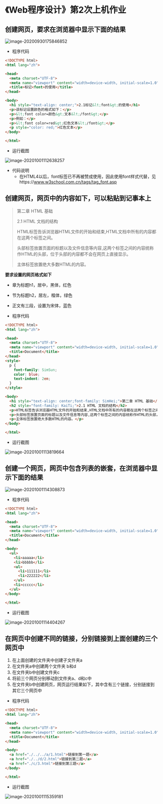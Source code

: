 # 《Web程序设计》第2次上机作业



## 创建网页，要求在浏览器中显示下面的结果

![image-20200930175846852](assets/image-20200930175846852.png)

- 程序代码

```html
<!DOCTYPE html>
<html lang="zh">

<head>
  <meta charset="UTF-8">
  <meta name="viewport" content="width=device-width, initial-scale=1.0">
  <title>标记<font>的使用</title>
</head>

<body>
  <h1 style="text-align: center;">2.1标记&lt;font&gt;的使用</h1>
  <p>该标记设置颜色的格式如下：</p>
  <p>&lt;font color=颜色&gt;文本&lt;/font&gt;</p>
  <p>例如：</p>
  <p>&lt;font color=red&gt;红色文本&lt;/font&gt;</p>
  <p style="color: red;">红色文本</p>
</body>

</html>
```

- 运行截图

![image-20201001112638257](assets/image-20201001112638257.png)

- 代码说明
  - 在HTML4以后，font标签已不再被赞成使用，因此使用font样式代替，见https://www.w3school.com.cn/tags/tag_font.asp

## 创建网页，网页中的内容如下，可以粘贴到记事本上

> 第二章 HTML 基础
>
> 2.1 HTML 文档的结构
>
> HTML标签告诉浏览器HTML文件的开始和结束,HTML文档中所有的内容都在这两个标签之间。
>
> 头部标签放置页面的标题以及文件信息等内容,这两个标签之间的内容统称作HTML的头部，位于头部的内容都不会在网页上直接显示。
>
> 主体标签放置绝大多数HTML的内容。

**要求设置的网页格式如下**

- 章为标题h1，居中，黑体，红色
- 节为标题h2，居左，楷体，绿色
- 正文有三段，设置为宋体，蓝色



- 程序代码

```html
<!DOCTYPE html>
<html lang="zh">

<head>
  <meta charset="UTF-8">
  <meta name="viewport" content="width=device-width, initial-scale=1.0">
  <title>Document</title>
</head>
<style>
  p {
    font-family: SimSun;
    color: blue;
    text-indent: 2em;
  }
</style>

<body>
  <h1 style="text-align: center;font-family: SimHei;">第二章 HTML 基础</h1>
  <h2 style="font-family: KaiTi;">2.1 HTML 文档的结构</h2>
  <p>HTML标签告诉浏览器HTML文件的开始和结束,HTML文档中所有的内容都在这两个标签之间。</p>
  <p>头部标签放置页面的标题以及文件信息等内容,这两个标签之间的内容统称作HTML的头部，位于头部的内容都不会在网页上直接显示。</p>
  <p>主体标签放置绝大多数HTML的内容。</p>
</body>

</html>
```

- 运行截图

![image-20201001113819664](assets/image-20201001113819664.png)

## 创建一个网页，网页中包含列表的嵌套，在浏览器中显示下面的结果

![image-20201001114308873](assets/image-20201001114308873.png)

- 程序代码

```html
<!DOCTYPE html>
<html lang="zh">

<head>
  <meta charset="UTF-8">
  <meta name="viewport" content="width=device-width, initial-scale=1.0">
  <title>Document</title>
</head>

<body>
  <ul>
    <li>aaaaa</li>
    <li>bbbbb</li>
    <ul>
      <li>111111</li>
      <li>222222</li>
    </ul>
    <li>ccccc</li>
  </ul>
</body>

</html>
```

- 运行截图

![image-20201001114404267](assets/image-20201001114404267.png)

## 在网页中创建不同的链接，分别链接到上面创建的三个网页中

1. 在上面创建的文件夹中创建子文件夹a
2. 在文件夹a中创建两个文件夹 b和d
3. 在文件夹b中创建文件夹c
4. 将前三个网页分别移动到文件夹a、d和c中
5. 在文件夹b中创建网页，网页运行结果如下，其中含有三个链接，分别链接到其它三个网页中



- 程序代码

```html
<!DOCTYPE html>
<html lang="zh">

<head>
  <meta charset="UTF-8">
  <meta name="viewport" content="width=device-width, initial-scale=1.0">
  <title>Document</title>
</head>

<body>
  <a href="./../../a/1.html">链接到第一题</a>
  <a href="./../d/2.html">链接到第二题</a>
  <a href="./c/3.html">链接到第三题</a>
</body>

</html>
```

- 运行截图

![image-20201001115359181](assets/image-20201001115359181.png)